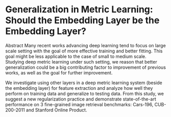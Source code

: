 # Generalization in Metric Learning: Should the Embedding Layer be the Embedding Layer?

Abstract
Many recent works advancing deep learning tend to focus on large scale setting with the goal of more effective training and better fitting. This goal might be less applicable to the case of small to medium scale.
Studying deep metric learning under such setting, we reason that better generalization could be a big contributing factor to improvement of previous works, as well as the goal for further improvement.

We investigate using other layers in a deep metric learning system (beside the embedding layer) for feature extraction and analyze how well they perform on training data and generalize to testing data. 
From this study, we suggest a new regularization practice and demonstrate state-of-the-art performance on 3 fine-grained image retrieval benchmarks: Cars-196, CUB-200-2011 and Stanford Online Product.




